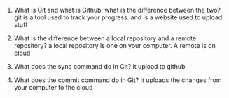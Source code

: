 1. What is Git and what is Github, what is the difference between the two?
git is a tool used to track your progress. and is a website used to upload stuff

2. What is the difference between a local repository and a remote repository?
a local repository is one on your computer. A remote is on cloud


3. What does the sync command do in Git?
it upload to github


4. What does the commit command do in Git?
It uploads the changes from your computer to the cloud
